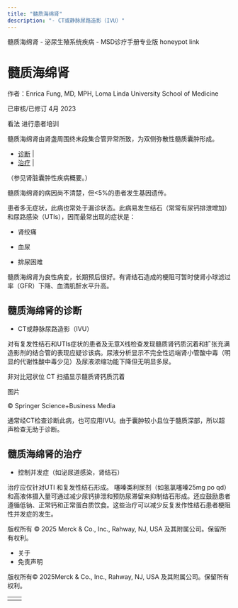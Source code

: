 ```yaml
---
title: "髓质海绵肾"
description: "- CT或静脉尿路造影（IVU）"
---
```


﻿髓质海绵肾 \- 泌尿生殖系统疾病 \- MSD诊疗手册专业版 honeypot link

# 髓质海绵肾

作者：Enrica Fung, MD, MPH, Loma Linda University School of Medicine

已审核/已修订 4月 2023

看法 进行患者培训

髓质海绵肾由肾盏周围终末段集合管异常所致，为双侧弥散性髓质囊肿形成。

- [诊断](#诊断_v1053432_zh) \|
- [治疗](#治疗_v1053439_zh) \|

（参见肾脏囊肿性疾病概要。）

髓质海绵肾的病因尚不清楚，但<5%的患者发生基因遗传。

患者多无症状，此病也常处于漏诊状态。此病易发生结石（常常有尿钙排泄增加）和尿路感染（UTIs），因而最常出现的症状是：

- 肾绞痛

- 血尿

- 排尿困难


髓质海绵肾为良性病变，长期预后很好。有肾结石造成的梗阻可暂时使肾小球滤过率（GFR）下降、血清肌酐水平升高。

## 髓质海绵肾的诊断

- CT或静脉尿路造影（IVU）


对有复发性结石和UTIs症状的患者及无意X线检查发现髓质肾钙质沉着和扩张充满造影剂的结合管的表现应疑诊该病。尿液分析显示不完全性远端肾小管酸中毒（明显的代谢性酸中毒少见）及尿液浓缩功能下降但无明显多尿。

非对比冠状位 CT 扫描显示髓质肾钙质沉着



图片

© Springer Science+Business Media

通常经CT检查诊断此病，也可应用IVU。由于囊肿较小且位于髓质深部，所以超声检查无助于诊断。

## 髓质海绵肾的治疗

- 控制并发症（如泌尿道感染，肾结石）


治疗应仅针对UTI 和复发性结石形成。 噻嗪类利尿剂（如氢氯噻嗪25mg po qd）和高液体摄入量可通过减少尿钙排泄和预防尿滞留来抑制结石形成。还应鼓励患者遵循低钠、正常钙和正常蛋白质饮食。这些治疗可以减少反复发作性结石患者梗阻性并发症的发生。



版权所有 © 2025
Merck & Co., Inc., Rahway, NJ, USA 及其附属公司。保留所有权利。

- 关于
- 免责声明

版权所有© 2025Merck & Co., Inc., Rahway, NJ, USA 及其附属公司。保留所有权利。

|     |     |
| --- | --- |
|  |  |